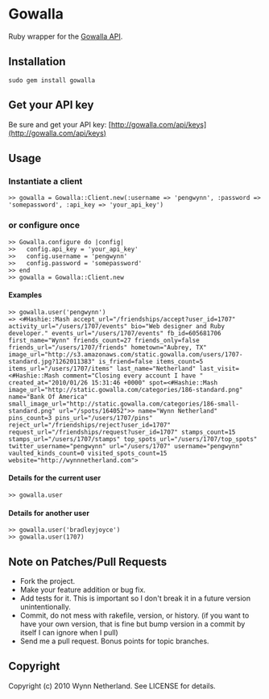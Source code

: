 # Gowalla

Ruby wrapper for the [Gowalla API](http://gowalla.com/api/docs).


## Installation

    sudo gem install gowalla
    
## Get your API key

Be sure and get your API key: [http://gowalla.com/api/keys](http://gowalla.com/api/keys)
    
## Usage

### Instantiate a client

    >> gowalla = Gowalla::Client.new(:username => 'pengwynn', :password => 'somepassword', :api_key => 'your_api_key')
    
### or configure once

    >> Gowalla.configure do |config|
    >>   config.api_key = 'your_api_key'
    >>   config.username = 'pengwynn'
    >>   config.password = 'somepassword'
    >> end
    >> gowalla = Gowalla::Client.new
    
#### Examples

    >> gowalla.user('pengwynn')
    => <#Hashie::Mash accept_url="/friendships/accept?user_id=1707" activity_url="/users/1707/events" bio="Web designer and Ruby developer." events_url="/users/1707/events" fb_id=605681706 first_name="Wynn" friends_count=27 friends_only=false friends_url="/users/1707/friends" hometown="Aubrey, TX" image_url="http://s3.amazonaws.com/static.gowalla.com/users/1707-standard.jpg?1262011383" is_friend=false items_count=5 items_url="/users/1707/items" last_name="Netherland" last_visit=<#Hashie::Mash comment="Closing every account I have " created_at="2010/01/26 15:31:46 +0000" spot=<#Hashie::Mash image_url="http://static.gowalla.com/categories/186-standard.png" name="Bank Of America" small_image_url="http://static.gowalla.com/categories/186-small-standard.png" url="/spots/164052">> name="Wynn Netherland" pins_count=3 pins_url="/users/1707/pins" reject_url="/friendships/reject?user_id=1707" request_url="/friendships/request?user_id=1707" stamps_count=15 stamps_url="/users/1707/stamps" top_spots_url="/users/1707/top_spots" twitter_username="pengwynn" url="/users/1707" username="pengwynn" vaulted_kinds_count=0 visited_spots_count=15 website="http://wynnnetherland.com">
    

#### Details for the current user

    >> gowalla.user
    
#### Details for another user

    >> gowalla.user('bradleyjoyce')
    >> gowalla.user(1707)
    


## Note on Patches/Pull Requests
 
* Fork the project.
* Make your feature addition or bug fix.
* Add tests for it. This is important so I don't break it in a
  future version unintentionally.
* Commit, do not mess with rakefile, version, or history.
  (if you want to have your own version, that is fine but
   bump version in a commit by itself I can ignore when I pull)
* Send me a pull request. Bonus points for topic branches.

## Copyright

Copyright (c) 2010 Wynn Netherland. See LICENSE for details.
